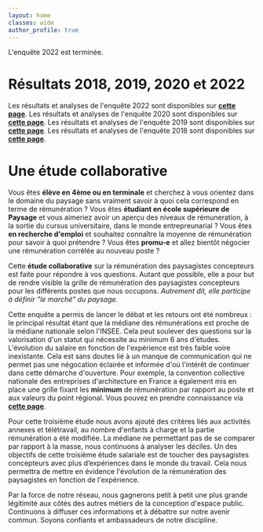 ```yaml
---
layout: home
classes: wide
author_profile: true
---
```


L'enquête 2022 est terminée.

# Résultats 2018, 2019, 2020 et 2022
Les résultats et analyses de l'enquête 2022 sont disponibles sur **[cette page](https://etude-salariale.facettes.bzh/etude-salariale-2022/)**.
Les résultats et analyses de l'enquête 2020 sont disponibles sur **[cette page](https://etude-salariale.facettes.bzh/etude-salariale-2020/)**.
Les résultats et analyses de l'enquête 2019 sont disponibles sur **[cette page](https://etude-salariale.facettes.bzh/etude-salariale-2019/)**.
Les résultats et analyses de l'enquête 2018 sont disponibles sur **[cette page](https://etude-salariale.facettes.bzh/etude-salariale-2018/)**.


# Une étude collaborative
Vous êtes **élève en 4ème ou en terminale** et cherchez à vous orientez dans le domaine du paysage sans vraiment savoir à quoi cela correspond en terme de rémunération ? Vous êtes **étudiant en école supérieure de Paysage** et vous aimeriez avoir un aperçu des niveaux de rémuneration, à la sortie du cursus universitaire, dans le monde entrepreunarial ? Vous êtes **en recherche d'emploi** et souhaitez connaître la moyenne de rémunération pour savoir à quoi prétendre ? Vous êtes **promu-e** et allez bientôt négocier une rémunération corrélée au nouveau poste ? 

Cette **étude collaborative** sur la rémunération des paysagistes concepteurs est faite pour répondre à vos questions. Autant que possible, elle a pour but de rendre visible la grille de rémunération des paysagistes concepteurs pour les différents postes que nous occupons. _Autrement dit, elle participe à définir "le marché" du paysage._

Cette enquête a permis de lancer le débat et les retours ont été nombreux : le principal résultat étant que la médiane des rémunérations est proche de la médiane nationale selon l'INSEE. Cela peut soulever des questions sur la valorisation d'un statut qui nécessite au minimum 6 ans d'études. L'évolution du salaire en fonction de l'expérience est très faible voire inexistante. Cela est sans doutes lié à un manque de communication qui ne permet pas une négocation éclairée et informée d'où l'intérêt de continuer dans cette démarche d'ouverture. Pour exemple, la convention collective nationale des entreprises d'architecture en France a également mis en place une grille fixant les **minimum** de rémunération par rapport au poste et aux valeurs du point régional. Vous pouvez en prendre connaissance via **[cette page](https://www.architectes.org/la-valeur-du-point)**.

Pour cette troisième étude nous avons ajouté des critères liés aux activités annexes et télétravail, au nombre d'enfants à charge et la partie rémunération a été modifiée.
La médiane ne permettant pas de se comparer par rapport à la masse, nous continuons à analyser les déciles. Un des objectifs de cette troisième étude salariale est de toucher des paysagistes concepteurs avec plus d’expériences dans le monde du travail. Cela nous permettra de mettre en évidence l'évolution de la rémunération des paysagistes en fonction de l'expérience.

Par la force de notre réseau, nous gagnerons petit à petit une plus grande légitimité aux côtés des autres métiers de la conception d'espace public. Continuons à diffuser ces informations et à débattre sur notre avenir commun. Soyons confiants et ambassadeurs de notre discipline.